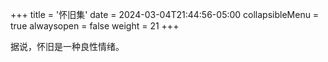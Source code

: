 +++
title = '怀旧集'
date = 2024-03-04T21:44:56-05:00
collapsibleMenu = true
alwaysopen = false
weight = 21
+++

据说，怀旧是一种良性情绪。